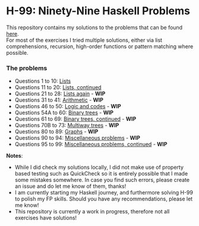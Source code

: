 # H-99: Ninety-Nine Haskell Problems

This repository contains my solutions to the problems that can be found [here](https://wiki.haskell.org/H-99:_Ninety-Nine_Haskell_Problems).<br>
For most of the exercises I tried multiple solutions, either via list comprehensions, recursion, high-order functions or pattern matching where possible.

### **The problems**

* Questions 1 to 10: [Lists](Q01-10/lists.md)
* Questions 11 to 20: [Lists, continued](Q11-20/lists-continued.md)
* Questions 21 to 28: [Lists again](Q21-28/lists-again.md) - **WIP**
* Questions 31 to 41: [Arithmetic]() - **WIP**
* Questions 46 to 50: [Logic and codes]() - **WIP**
* Questions 54A to 60: [Binary trees]() - **WIP**
* Questions 61 to 69: [Binary trees, continued]() - **WIP**
* Questions 70B to 73: [Multiway trees]() - **WIP**
* Questions 80 to 89: [Graphs]() - **WIP**
* Questions 90 to 94: [Miscellaneous problems]() - **WIP**
* Questions 95 to 99: [Miscellaneous problems, continued]() - **WIP**


**Notes**: 
* While I did check my solutions locally, I did not make use of property based testing such as QuickCheck so it is entirely possible that I made some mistakes somewhere. In case you find such errors, please create an issue and do let me know of them, thanks!
* I am currently starting my Haskell journey, and furthermore solving H-99 to polish my FP skills. Should you have any recommendations, please let me know!
* This repository is currently a work in progress, therefore not all exercises have solutions!

